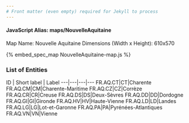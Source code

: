 ```yaml
---
# Front matter (even empty) required for Jekyll to process
---
```


#### JavaScript Alias: maps/NouvelleAquitaine

Map Name: Nouvelle Aquitaine
Dimensions (Width x Height): 610x570



{% embed_spec_map NouvelleAquitaine-map.js %}

### List of Entities

ID | Short label | Label
---|---|---|---
FR.AQ.CT|CT|Charente
FR.AQ.CM|CM|Charente-Maritime
FR.AQ.CZ|CZ|Corrèze
FR.AQ.CR|CR|Creuse
FR.AQ.DS|DS|Deux-Sèvres
FR.AQ.DD|DD|Dordogne
FR.AQ.GI|GI|Gironde
FR.AQ.HV|HV|Haute-Vienne
FR.AQ.LD|LD|Landes
FR.AQ.LG|LG|Lot-et-Garonne
FR.AQ.PA|PA|Pyrénées-Atlantiques
FR.AQ.VN|VN|Vienne